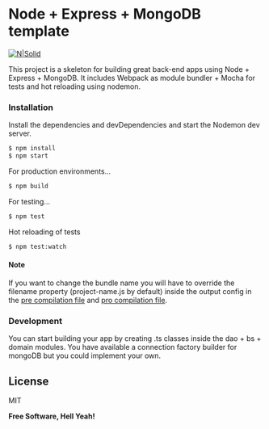 # Node + Express + MongoDB template

[![N|Solid](https://cdn-images-1.medium.com/max/1600/0*kJRU-y-GlI_z0i7o.jpg)](https://nodejs.org/es/)

This project is a skeleton for building great back-end apps using Node + Express + MongoDB. It includes Webpack as module bundler + Mocha for tests and hot reloading using nodemon.


### Installation

Install the dependencies and devDependencies and start the Nodemon dev server.

```sh
$ npm install
$ npm start
```

For production environments...

```sh
$ npm build
```
For testing...

```sh
$ npm test
```
Hot reloading of tests

```sh
$ npm test:watch
```

#### Note

If you want to change the bundle name you will have to override the filename property (project-name.js by default) inside the output config in the [pre compilation file](./pre-compilation.js) and [pro compilation file](./pro-compilation.js).


### Development

You can start building your app by creating .ts classes inside the dao + bs + domain modules. You have available a connection factory builder for mongoDB but you could implement your own.

License
----

MIT

**Free Software, Hell Yeah!**